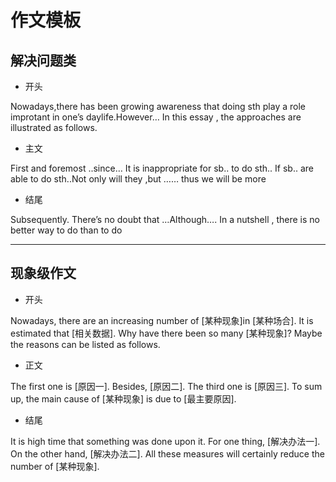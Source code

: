 # 作文模板

## 解决问题类

- 开头

Nowadays,there has been growing awareness that doing sth play a role improtant in one’s daylife.However… In this essay , the approaches are illustrated as follows.

- 主文

First and foremost ..since… It is inappropriate for sb.. to do sth..
If sb.. are able to do sth..Not only will they ,but …… thus we will be more

- 结尾

Subsequently. There’s no doubt that …Although….
In a nutshell , there is no better way to do than to do  

---

## 现象级作文

- 开头

Nowadays, there are an increasing number of [某种现象]in [某种场合]. It is estimated that [相关数据]. Why have there been so many [某种现象]? Maybe the reasons can be listed as follows.

- 正文

The first one is [原因一]. Besides, [原因二]. The third one is [原因三]. To sum up, the main cause of [某种现象] is due to [最主要原因].

- 结尾

It is high time that something was done upon it. For one thing, [解决办法一]. On the other hand, [解决办法二]. All these measures will certainly reduce the number of [某种现象].
